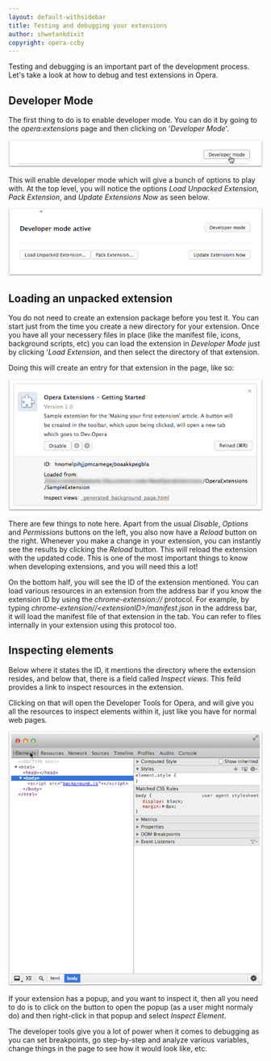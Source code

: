 ```yaml
---
layout: default-withsidebar
title: Testing and debugging your extensions
author: shwetankdixit
copyright: opera-ccby
---
```

Testing and debugging is an important part of the development process. Let's take a look at how to debug and test extensions in Opera.

## Developer Mode
The first thing to do is to enable developer mode. You can do it by going to the *opera:extensions* page and then clicking on '*Developer Mode*'. 

![DeveloperMode1](img/developermode1.png)

This will enable developer mode which will give a bunch of options to play with. At the top level, you will notice the options *Load Unpacked Extension*, *Pack Extension*, and *Update Extensions Now* as seen below.

![DeveloperMode1](img/developermode2.png)

## Loading an unpacked extension

You do not need to create an extension package before you test it. You can start just from the time you create a new directory for your extension. Once you have all your necessery files in place (like the manifest file, icons, background scripts, etc) you can load the extension in *Developer Mode* just by clicking '*Load Extension*, and then select the directory of that extension.

Doing this will create an entry for that extension in the page, like so:

![developermode3](img/developermode3.png)

There are few things to note here. Apart from the usual *Disable*, *Options* and *Permissions* buttons on the left, you also now have a *Reload* button on the right. Whenever you make a change in your extension, you can instantly see the results by clicking the *Reload* button. This will reload the extension with the updated code. This is one of the most important things to know when developing extensions, and you will need this a lot! 

On the bottom half, you will see the ID of the extension mentioned. You can load various resources in an extension from the address bar if you know the extension ID by using the *chrome-extension://* protocol. For example, by typing *chrome-extension//&lt;extensionID&gt;/manifest.json* in the address bar, it will load the manifest file of that extension in the tab. You can refer to files internally in your extension using this protocol too.

## Inspecting elements 

Below where it states the ID, it mentions the directory where the extension resides, and below that, there is a field called *Inspect views*. This feild provides a link to inspect resources in the extension.

Clicking on that will open the Developer Tools for Opera, and will give you all the resources to inspect elements within it, just like you have for normal web pages. 

![developermode4](img/developermode4.png)

If your extension has a popup, and you want to inspect it, then all you need to do is to click on the button to open the popup (as a user might normaly do) and then right-click in that popup and select *Inspect Element*. 

The developer tools give you a lot of power when it comes to debugging as you can set breakpoints, go step-by-step and analyze various variables, change things in the page to see how it would look like, etc.


